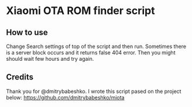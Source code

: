# Xiaomi OTA ROM finder script

## How to use

Change Search settings of top of the script and then run. 
Sometimes there is a server block occurs and it returns false 404 error. Then you might should wait few hours and try again. 


## Credits

Thank you for @dmitrybabeshko. I wrote this script pased on the project below:
https://github.com/dmitrybabeshko/miota